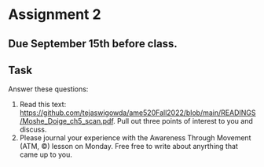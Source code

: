 # Assignment 2

## Due September 15th before class. 

## Task


Answer these questions:
1. Read this text: https://github.com/tejaswigowda/ame520Fall2022/blob/main/READINGS/Moshe_Doige_ch5_scan.pdf. Pull out three points of interest to you and discuss.
2. Please journal your experience with the Awareness Through Movement (ATM, &copy;) lesson on Monday. Free free to write about anyrthing that came up to you.


